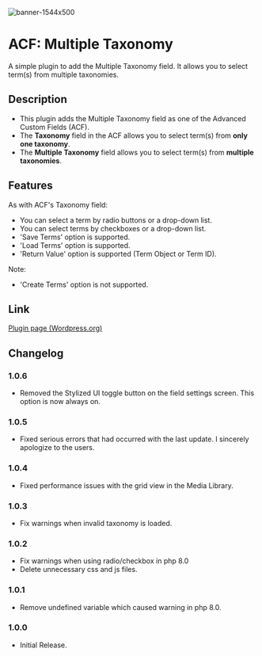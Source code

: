 ![banner-1544x500](https://user-images.githubusercontent.com/47914904/125542624-2fb488c8-fee9-43f2-a1bc-626cb6b0b4d6.png)

# ACF: Multiple Taxonomy

A simple plugin to add the Multiple Taxonomy field. It allows you to select term(s) from multiple taxonomies.

## Description

- This plugin adds the Multiple Taxonomy field as one of the Advanced Custom Fields (ACF).
- The **Taxonomy** field in the ACF allows you to select term(s) from **only one taxonomy**.
- The **Multiple Taxonomy** field allows you to select term(s) from **multiple taxonomies**.

## Features

As with ACF's Taxonomy field:
- You can select a term by radio buttons or a drop-down list.
- You can select terms by checkboxes or a drop-down list.
- 'Save Terms' option is supported.
- 'Load Terms' option is supported.
- 'Return Value' option is supported (Term Object or Term ID).

Note:
- 'Create Terms' option is not supported.

## Link

[Plugin page (Wordpress.org)](https://wordpress.org/plugins/acf-multiple-taxonomy/)

## Changelog
### 1.0.6
- Removed the Stylized UI toggle button on the field settings screen. This option is now always on.
### 1.0.5
- Fixed serious errors that had occurred with the last update. I sincerely apologize to the users.
### 1.0.4
- Fixed performance issues with the grid view in the Media Library.
### 1.0.3
- Fix warnings when invalid taxonomy is loaded.
### 1.0.2
- Fix warnings when using radio/checkbox in php 8.0
- Delete unnecessary css and js files.
### 1.0.1
- Remove undefined variable which caused warning in php 8.0.
### 1.0.0
- Initial Release.
